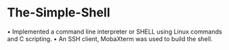 # The-Simple-Shell
•	Implemented a command line interpreter or SHELL using Linux commands and C scripting.
•	An SSH client, MobaXterm was used to build the shell.
